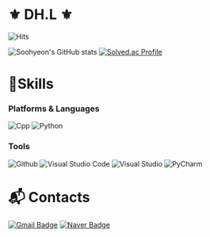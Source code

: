 # ⚜️ DH.L ⚜️

![Hits](https://hits.seeyoufarm.com/api/count/incr/badge.svg?url=https%3A%2F%2Fgithub.com%2Fkim-soohyeon&count_bg=%23FFDAC7&title_bg=%23FFADAD&icon=&icon_color=%23E7E7E7&title=hits&edge_flat=false)

![Soohyeon's GitHub stats](https://github-readme-stats.vercel.app/api?username=kim-soohyeon&show_icons=true&theme=radical)
[![Solved.ac Profile](http://mazassumnida.wtf/api/v2/generate_badge?boj=meozigoon)](https://solved.ac/meozigoon/)
# 💪Skills
### Platforms & Languages
![Cpp](https://img.shields.io/badge/Cpp-007396.svg?&style=for-the-badge&logo=Cpp&logoColor=white)
![Python](https://img.shields.io/badge/Python-3776AB.svg?&style=for-the-badge&logo=Python&logoColor=white)

### Tools
![Github](https://img.shields.io/badge/Github-171515.svg?&style=for-the-badge&logo=Gitub&logoColor=white)
![Visual Studio Code](https://img.shields.io/badge/Visual%20Studio%20Code-007ACC.svg?&style=for-the-badge&logo=Visual%20Studio%20Code&logoColor=white)
![Visual Studio](https://img.shields.io/badge/Visual%20Studio-3B2E58.svg?&style=for-the-badge&logo=Visual%20Studio&logoColor=white)
![PyCharm](https://img.shields.io/badge/PyCharm-4DBB5F33.svg?&style=for-the-badge&logo=PyCharm&logoColor=white)

 
# :mailbox_with_mail: Contacts
[![Gmail Badge](https://img.shields.io/badge/Gmail-d14836?style=flat-square&logo=Gmail&logoColor=white&link=mailto:meozigoon@gmail.com)](mailto:meozigoon@gmail.com)
[![Naver Badge](https://img.shields.io/badge/Naver-03C75A?style=flat-square&logo=Naver&logoColor=white&link=mailto:meozigoon@naver.com)](mailto:meozigoon@naver.com)
